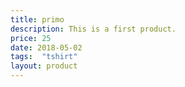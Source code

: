 ```yaml
---  
title: primo
description: This is a first product.
price: 25
date: 2018-05-02
tags:  "tshirt"
layout: product
---
```


